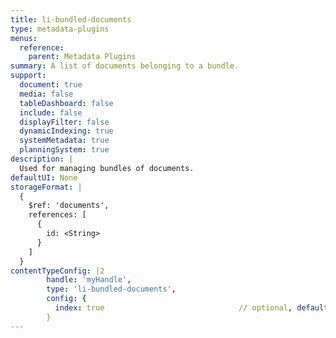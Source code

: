 ```yaml
---
title: li-bundled-documents
type: metadata-plugins
menus:
  reference:
    parent: Metadata Plugins
summary: A list of documents belonging to a bundle.
support:
  document: true
  media: false
  tableDashboard: false
  include: false
  displayFilter: false
  dynamicIndexing: true
  systemMetadata: true
  planningSystem: true
description: |
  Used for managing bundles of documents.
defaultUI: None
storageFormat: |
  {
    $ref: 'documents',
    references: [
      {
        id: <String>
      }
    ]
  }
contentTypeConfig: |2
        handle: 'myHandle',
        type: 'li-bundled-documents',
        config: {
          index: true                              // optional, default: false, added in {{< release "release-2023-07" >}}
        }
---
```

